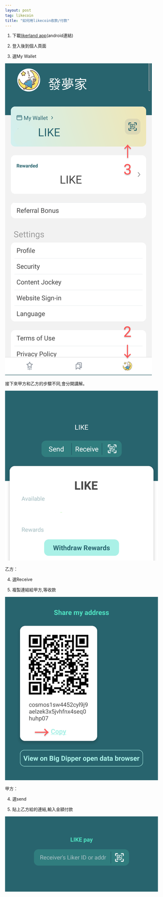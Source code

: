 ```yaml
---
layout: post
tag: likecoin
title: "如何用likecoin收款/付款"
---
```


1. 下載[likerland app](https://play.google.com/store/apps/details?id=com.oice)(android連結)

2. 登入後到個人頁面

3. 選My Wallet

![](/blockchain/Untitled2_20210319182927~3.png)

接下來甲方和乙方的步驟不同,會分開講解。

![](/blockchain/Untitled3_20210319183508~2.png)

乙方：

4. 選Receive

5. 複製連結給甲方,等收款

![](/blockchain/Screenshot_20210322-175302~3.png)

甲方：

4. 選send

5. 貼上乙方給的連結,輸入金額付款

![](/blockchain/Screenshot_20210322-175312~2.png)
